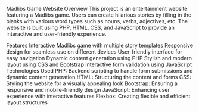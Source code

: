 Madlibs Game Website
Overview
This project is an entertainment website featuring a Madlibs game. Users can create hilarious stories by filling in the blanks with various word types such as nouns, verbs, adjectives, etc. The website is built using PHP, HTML, CSS, and JavaScript to provide an interactive and user-friendly experience.

Features
Interactive Madlibs game with multiple story templates
Responsive design for seamless use on different devices
User-friendly interface for easy navigation
Dynamic content generation using PHP
Stylish and modern layout using CSS and Bootstrap
Interactive form validation using JavaScript
Technologies Used
PHP: Backend scripting to handle form submissions and dynamic content generation
HTML: Structuring the content and forms
CSS: Styling the website for a visually appealing look
Bootstrap: Ensuring a responsive and mobile-friendly design
JavaScript: Enhancing user experience with interactive features
Flexbox: Creating flexible and efficient layout structures

